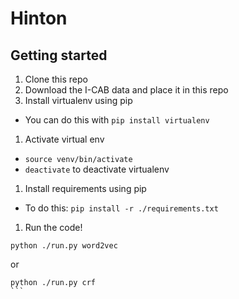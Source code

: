 # Hinton

## Getting started 
1. Clone this repo
1. Download the I-CAB data and place it in this repo
1. Install virtualenv using pip
  * You can do this with `pip install virtualenv`
1. Activate virtual env
  * `source venv/bin/activate`
  * `deactivate` to deactivate virtualenv
1. Install requirements using pip
  * To do this: `pip install -r ./requirements.txt`
1. Run the code!
```
python ./run.py word2vec
````
or 
````
python ./run.py crf
```
